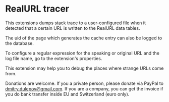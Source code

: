 # RealURL tracer

This extensions dumps stack trace to a user-configured file when it detected that a certain URL is written to the RealURL data tables.

The uid of the page which generates the cache entry can also be logged to the database. 

To configure a regular expression for the speaking or original URL and the log file name, go to the extension's properties.

This extension may help you to debug the places where strange URLs come from.

Donations are welcome. If you a private person, please donate via PayPal to dmitry.dulepov@gmail.com. If you are a company, you can get the invoice if you do bank transfer inside EU and Switzerland (euro only).